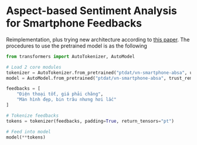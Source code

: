 # Aspect-based Sentiment Analysis for Smartphone Feedbacks

Reimplementation, plus trying new architecture according to [this paper](https://link.springer.com/chapter/10.1007/978-3-030-82147-0_53?fbclid=IwAR00G3h4feqS5m_hu8lMbwLw22bXqOjBLrpBzs25eszMN9d7UPjjaCTEcpw). The procedures to use the pretrained model is as the following

```python
from transformers import AutoTokenizer, AutoModel

# Load 2 core modules
tokenizer = AutoTokenizer.from_pretrained("ptdat/vn-smartphone-absa", use_fast=False, trust_remote_code=True)
model = AutoModel.from_pretrained("ptdat/vn-smartphone-absa", trust_remote_code=True)

feedbacks = [
    "Điện thoại tốt, giá phải chăng",
    "Màn hình đẹp, bin trâu nhưng hơi lắc"
]

# Tokenize feedbacks
tokens = tokenizer(feedbacks, padding=True, return_tensors="pt")

# Feed into model
model(**tokens)
```
